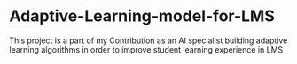 # Adaptive-Learning-model-for-LMS
This project is a part of my Contribution as an AI specialist building adaptive learning algorithms in order to improve student  learning experience in LMS
